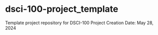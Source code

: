 # dsci-100-project_template
Template project repository for DSCI-100
Project Creation Date: May 28, 2024
